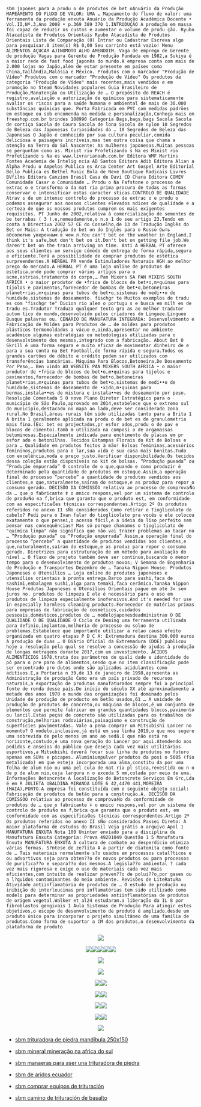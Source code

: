 
```
sbm japones para a produ o de produtos de bet oAnuário da Produção MAPEAMENTO DO FLUXO DE VALOR: UMA … Mapeamento do fluxo de valor: uma ferramenta da produção enxuta Anuário da Produção Acadêmica Docente • Vol.II,Nº.3,Ano 2008 • p.369 389 370 1.INTRODUÇÃO A produção em massa foi capaz de reduzir os custos e aumentar o volume de produ ção. Ryubo Atacadista de Produtos Orientais Ryubo Atacadista de Produtos Orientais Lista de Comparação (0) Entrar ou Cadastrar Escreva algo para pesquisar.0 item(s) R$ 0,00 Seu carrinho está vazio! Menu ALIMENTOS AÇUCAR AJINOMOTO ALHO AMENDOIM. Vaga de emprego de Gerente de produção Vagas para Gerente de Produção Fundada em 1982,a Sukiya é a maior rede de fast food japonês do mundo.A empresa conta com mais de 2.000 lojas no Japão,além de estar presente em países como China,Tailândia,Malásia e México. Produtos com o marcador "Produção de Vídeo" Produtos com o marcador "Produção de Vídeo" Os produtos da categoria "Produção de Vídeo" mais recentes,mais vendidos e em promoção no Steam Novidades populares Guia Brasileiro de Produção,Manutenção ou Utilização de … O propósito do REACH é registro,avaliação e autorização de químicos para sistematicamente avaliar os riscos para a saúde humana e ambiental de mais de 30.000 substâncias químicas que. Porta Fabricada em PVC com medidas padrões em estoque ou sob encomenda na medida e personalização,Conheça mais em freeshop.com.br brindes 108990 Categoria Bags,bags,bags Sacola Sacola de cortiça Sacola de Couro Sacola de lona Sacola de nylon 10 Segredos de Beleza das Japonesas Curiosidades do … 10 Segredos de Beleza das Japonesas O Japão é conhecido por sua cultura peculiar,comida deliciosa e paisagens incríveis,mas tem outra coisa que chama a atenção na Terra do Sol Nascente: As mulheres japonesas.Muitas pessoas se perguntam como as. Minist rio Profetizando s Na es Minist rio Profetizando s Na es www.livrarianoah.com.br Editora WMF Martins Fontes Academia de Intelig ncia AD Santos Editora Adib Editora Alian a Alpha Produ o Ampelos Publica es Arca Center Art Gospel Arte Editorial Bello Publica es Bethel Music Bola de Neve Boutique Radicais Livres BVfilms Editora Canzion Brasil Casa de Davi CD Chara Editora COMEV Comunidade Casar o Comunidade … Produ o Na Fafstone o processo de extrac o e transforma o da mat ria prima procura de todas as formas conservar e intensificar estas caracter sticas.CONTROLO DE QUALIDADE Atrav s de um intenso controlo do processo de extrac o e produ o podemos assegurar aos nossos clientes elevados ndices de qualidade e a certeza de que os nossos produtos cumprem os mais exigentes requisitos. PT Junho de 2002,relativa à comercialização de sementes de be terrabas ( 3 ),e,nomeadamente,o n.o 1 do seu artigo 23.Tendo em conta a Directiva 2002 57 CE do Conselho,de 13 de Tradução Inglês do Bet on Mais: A tradução de bet on do Inglês para o Russo быть абсолютно уверенным в чем л.You can't bet on the weather in England.I think it's safe,but don't bet on it.Don't bet on getting file job.We daren't bet on the train arriving on time. Anti A HERBAL PT oferece aos seus clientes um serviço cómodo de entrega de forma rápida,segura e eficiente.Terá a possibilidade de comprar produtos de estética surpreendentes.A HERBAL PR vende Estimuladores Naturais HGH ao melhor preço do mercado.A HERBAL PT é uma loja online de produtos de estética,onde pode comprar vários artigos para o acne,estrias,tratamento do corpo,… Pan Mixers SA PAN MIXERS SOUTH AFRICA • o maior produtor de •frica de blocos de bet•o,m•quinas para tijolos e pavimentos,fornecedor de bombas de bet•o,betoneiras planet•rias,m•quinas para tubos de bet•o,sistemas de medi••o de humidade,sistemas de doseamento. fischgr te Muitos exemplos de tradu es com "fischgr te" Dicion rio alem o portugu s e busca em milh es de tradu es.Tradutor Traduza qualquer texto gra as ao melhor tradutor autom tico do mundo,desenvolvido pelos criadores do Linguee.Linguee Busque palavras ou. CENÁRIO DE MANUFATURA INTEGRADA: Desenvolvimento e Fabricação de Moldes para Produtos de … de moldes para produtos plásticos termomoldados a vácuo e,ainda,apresentar no ambiente acadêmico algumas estratégias ou metodologias utilizadas para o desenvolvimento dos mesmos,integrado com a fabricação. About Bet O Skrill é uma forma segura e muito eficaz de movimentar dinheiro de e para a sua conta na Bet Football,de forma rápida e segura.Todos os grandes cartões de débito e crédito podem ser utilizados com transferências bancárias. Máquina Para Blocos,Betoneira,De Doseamento Por Peso,… Ben vindo AO WEBSITE PAN MIXERS SOUTH AFRICA • o maior produtor de •frica de blocos de bet•o,m•quinas para tijolos e pavimentos,fornecedor de bombas de bet•o,betoneiras planet•rias,m•quinas para tubos de bet•o,sistemas de medi••o de humidade,sistemas de doseamento de •xido,m•quinas para bermas,instala••es de mistura e instala••es de doseamento por peso. Resolução Comentada 5 O novo Plano Diretor Estratégico para o município de São Paulo,aprovado em 2014,estabelece que o extremo sul do município,destacado no mapa ao lado,deve ser considerado zona rural.No Brasil,áreas rurais têm sido utilizadas tanto para a Brita 1 A brita 1 geralmente aplicada na produ o de bet es de granulometria mais fina.(Ex: bet es projectados,pr esfor ados,produ o de pav e blocos de cimento).tamb m utilizada na composi o de argamassas betuminosas.Especialmente indicada para enchimento de placas em pr esfor ado e betonilhas. Tecidos Estampas Florais do Kit de Bolsas e para … Qualidade em produtos feitos à mão! Bolsas femininas,acessórios femininos,produtos para o lar,sua vida e sua casa mais bonitas.Tudo com excelência,moda e preço justo.Verificar disponibilidade.Os tecidos dessa coleção estão disponíveis no kit de bolsas. “Produção puxada” ou “Produção empurrada” O controle de o que,quando e como produzir é determinado pela quantidade de produtos em estoque.Assim,a operação final do processo “percebe” a quantidade de produtos vendidos aos clientes,e que,naturalmente,saíram do estoque,e as produz para repor o consumo gerado. DECISÔO DA COMISSÔO relativa ao processo de comprova⁄Ño da … que o fabricante ‡ o œnico respons‚vel por um sistema de controlo de produ⁄Ño na f‚brica que garanta que o produto est‚ em conformidade com as especifica⁄Òes t‡cnicas correspondentes.Artigo 2º Os produtos referidos no anexo II sÑo considerados Como retirar o Tioglicolato do cabelo? Pedi para o Ivan falar do tioglicolato pra vocês e ele colocou exatamente o que pensei,o acesso fácil,e a ideia do liso perfeito sem pensar nas consequências! Mas só porque chamamos o tioglicolato de "química limpa" não significa que não vai trazer problemas ao tacar no … “Produção puxada” ou “Produção empurrada” Assim,a operação final do processo “percebe” a quantidade de produtos vendidos aos clientes,e que,naturalmente,saíram do estoque,e as produz para repor o consumo gerado. Diretrizes para estruturação de um método para avaliação do nível … O fluxo de projeto também deve ser contínuo,buscando o menor tempo para o desenvolvimento de produtos novos; V Semana de Engenharia de Produção e Transportes Dezembro de … Tanaka Nippon House: Produtos Japoneses e Utensílios … Loja online de produtos japoneses e utensílios orientais à pronta entrega.Barco para sushi,faca de sashimi,embalagem sushi,alga para temaki,faca cerâmica.Tanaka Nippon House Produtos Japoneses e Utensílios Orientais pague em até 3x sem juros no. produtos de limpeza E ele é necessário para o uso em produtos de limpeza especialmente inofensivos.And it's needed for use in especially harmless cleaning products.Fornecedor de matérias primas para empresas de fabricação de cosméticos,cuidados pessoais,domésticos,produtos de … modelojaponesdeadministrao O DE QUALIDADE O DE QUALIDADE O Ciclo de Deming uma ferramenta utilizada para definio,implantao,melhoria de processo ou soluo de problemas.Estabelece que importante utilizar a relao causa efeito organizada em quatro etapas P D C A: Extremadura destina 300.000 euros à produção de duas … O Diário Oficial da Extremadura (DOE) publicou hoje a resolução pela qual se resolve a concessão de ajudas à produção de longas metragens durante 2017,com um investimento. ÁCIDOS ALIMENTÍCIOS 1978,trata dos parâmetros de quali dade e identidade de pó para o pre paro de alimentos,sendo que no item classificação pode ser encontrado pro dutos onde são aplicados acidulantes como aditivos.E,a Portaria n 39,de 13 de janeiro de 1998,apresenta as Administração de produção Como era um país privado de recursos naturais,a exportação de produtos manufaturados sempre foi a principal fonte de renda desse país.Do início do século XX até aproximadamente a metade dos anos 1970 o mundo das organizações foi dominado pelos Unidade de produção de producto em betão usados,61 … A unidade de produção de produtos de concreto,ou máquina de blocos,é um conjunto de elementos que permite fabricar em grandes quantidades blocos,pavimento ou lancil.Estas peças de concreto são utilizadas para os trabalhos de construção,melhorias rodoviárias,paisagismo e construção de superfícies pavimentadas. Vale a pena comprar um Mitsubishi Lancer no momento? O modelo,inclusive,já está em sua linha 2019,o que nos sugere uma sobrevida de pelo menos um ano ao sedã.O que não está no horizonte,contudo,é uma nova geração do Lancer por aqui.Atendendo aos pedidos e anseios do público que deseja cada vez mais utilitários esportivos,a Mitsubishi deverá focar sua linha de produtos no futuro apenas em SUVs e picapes. Aluminiumpulver produtos da posi o 5605 (fio metalizado) em que esteja incorporada uma alma,constitu da por uma folha de alum nio ou uma pel cula de mat ria pl stica,revestida ou n o de p de alum nio,cuja largura n o exceda 5 mm,colada por meio de uma. Informações Betoncrete A localização de Betoncrete Serviços Em Grc,Lda é em R JULIETA UBALDINA MIRANDA LOTE 6 42,4470 441,MOREIRA (MAIA),PORTO.A empresa foi constituída com o seguinte objeto social: Fabricação de produtos de betão para a construção.A. DECISÔO DA COMISSÔO relativa ao processo de comprova⁄Ño da conformidade de produtos de … que o fabricante ‡ o œnico respons‚vel por um sistema de controlo de produ⁄Ño na f‚brica que garanta que o produto est‚ em conformidade com as especifica⁄Òes t‡cnicas correspondentes.Artigo 2º Os produtos referidos no anexo II sÑo considerados Passei Direto: A maior plataforma de estudos do Brasil Veja grátis o arquivo Apol 1 MANUFATURA ENXUTA Nota 100 Uninter enviado para a disciplina de Manufatura Enxuta Categoria: Prova 49201049 Questão 1 5 Manufatura Enxuta MANUFATURA ENXUTA A cultura de combate ao desperdício otimiza várias formas. S?ntese de ze?lita A a partir de diatomita como fonte de … Tais materiais normalmente s?o usados em processos catal?ticos e ou adsortivos seja para obten??o de novos produtos ou para processos de purifica??o e separa??o dos mesmos.A legisla??o ambiental ? cada vez mais rigorosa e exige o uso de materiais cada vez mais eficientes,com intuito de realizar preven??o de polui??o,por gases ou a l?quidos contaminantes do meio ambiente. Revisões de LiteRatuRa Atividade antiinflamatória de produtos de … O estudo de produção ou inibição de interleucinas pró inflamatórias tem sido utilizado como modelo para determinar as propriedades antiinflamatórias de produtos de origem vegetal.Walker et al24 estudaram.a liberação da IL 8 por fibroblastos gengivais 1 Aula Sistemas de Produção Para atingir estes objetivos,o escopo de desenvolvimento de produto é ampliado,desde um produto único para incorporar o projeto simultâneo de uma família de produtos.Como forma de suportar a CM dos produtos,o desenvolvimento da plataforma de produto 
```

<div align="center">

<a href="https://es-crusher.shibang-china.com/github&k=sbm+japones+para+a+produ+o+de+produtos+de+bet+o"><img src="https://static.shibang-china.com/es/crusher/logo.jpg"></a>

<a href="https://es-crusher.shibang-china.com/github&k=sbm+japones+para+a+produ+o+de+produtos+de+bet+o"><img src="https://static.shibang-china.com/es/crusher/index.jpg"></a><a href="https://es-crusher.shibang-china.com/material.htmlgithub&k=sbm+japones+para+a+produ+o+de+produtos+de+bet+o"><img src="https://static.shibang-china.com/es/crusher/material.jpg"></a><a href="https://es-crusher.shibang-china.com/application.htmlgithub&k=sbm+japones+para+a+produ+o+de+produtos+de+bet+o"><img src="https://static.shibang-china.com/es/crusher/application.jpg"></a><a href="https://es-crusher.shibang-china.com/aboutus.htmlgithub&k=sbm+japones+para+a+produ+o+de+produtos+de+bet+o"><img src="https://static.shibang-china.com/es/crusher/aboutus.jpg"></a><a href="https://es-crusher.shibang-china.com/contact.htmlgithub&k=sbm+japones+para+a+produ+o+de+produtos+de+bet+o"><img src="https://static.shibang-china.com/es/crusher/contact.jpg"></a>

<a href="https://es-crusher.shibang-china.com/github&k=sbm+japones+para+a+produ+o+de+produtos+de+bet+o"><img src="https://static.shibang-china.com/es/crusher/banner.jpg"></a>

<a href="https://swt.shibang-china.com/github&k=sbm+japones+para+a+produ+o+de+produtos+de+bet+o"><img src="https://static.shibang-china.com/es/crusher/text.jpg"></a>

<a href="https://swt.shibang-china.com/github&k=sbm+japones+para+a+produ+o+de+produtos+de+bet+o"><img src="https://static.shibang-china.com/es/crusher/chat.jpg"></a><a href="https://es-crusher.shibang-china.com/contact.htmlgithub&k=sbm+japones+para+a+produ+o+de+produtos+de+bet+o"><img src="https://static.shibang-china.com/es/crusher/message.jpg"></a>

<a href="https://es-crusher.shibang-china.com/products/pe.htmlgithub&k=sbm+japones+para+a+produ+o+de+produtos+de+bet+o"><img src="https://static.shibang-china.com/es/crusher/pe.jpg"></a><a href="https://es-crusher.shibang-china.com/products/pf.htmlgithub&k=sbm+japones+para+a+produ+o+de+produtos+de+bet+o"><img src="https://static.shibang-china.com/es/crusher/pf.jpg"></a>

<a href="https://es-crusher.shibang-china.com/products/hpt.htmlgithub&k=sbm+japones+para+a+produ+o+de+produtos+de+bet+o"><img src="https://static.shibang-china.com/es/crusher/hpt.jpg"></a><a href="https://es-crusher.shibang-china.com/products/vsi.htmlgithub&k=sbm+japones+para+a+produ+o+de+produtos+de+bet+o"><img src="https://static.shibang-china.com/es/crusher/vsi.jpg"></a>

<a href="https://es-crusher.shibang-china.com/products/klv.htmlgithub&k=sbm+japones+para+a+produ+o+de+produtos+de+bet+o"><img src="https://static.shibang-china.com/es/crusher/klv.jpg"></a><a href="https://es-crusher.shibang-china.com/products/portable.htmlgithub&k=sbm+japones+para+a+produ+o+de+produtos+de+bet+o"><img src="https://static.shibang-china.com/es/crusher/portable.jpg"></a>

<a href="https://swt.shibang-china.com/github&k=sbm+japones+para+a+produ+o+de+produtos+de+bet+o"><img src="https://static.shibang-china.com/es/crusher/case.jpg"></a>

</div>


* [sbm trituradora de piedra mandíbula 250x150](sbm%20trituradora%20de%20piedra%20mand%C3%ADbula%20250x150.md)

* [sbm mineral mineração na africa do sul](sbm%20mineral%20minera%C3%A7%C3%A3o%20na%20africa%20do%20sul.md)

* [sbm manaeras para aser una trituradora de piedra](sbm%20manaeras%20para%20aser%20una%20trituradora%20de%20piedra.md)

* [sbm de aridos ecuador](sbm%20de%20aridos%20ecuador.md)

* [sbm comprar equipos de trituración](sbm%20comprar%20equipos%20de%20trituraci%C3%B3n.md)

* [sbm camino de trituración de basalto](sbm%20camino%20de%20trituraci%C3%B3n%20de%20basalto.md)